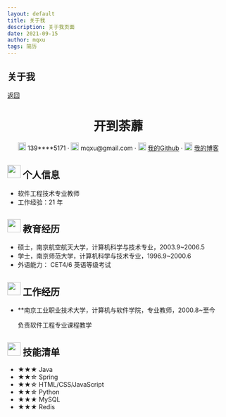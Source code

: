 ```yaml
---
layout: default
title: 关于我
description: 关于我页面
date: 2021-09-15
author: mqxu
tags: 简历
---
```


## 关于我

[返回](./)

<center>
     <h1>开到荼蘼</h1>
     <div>
         <span>
             <img src="https://niit-soft.oss-cn-hangzhou.aliyuncs.com/assets/phone-solid.svg" width="18px">
             139****5171
         </span>
         ·
         <span>
             <img src="https://niit-soft.oss-cn-hangzhou.aliyuncs.com/assets/envelope-solid.svg" width="18px">
             mqxu@gmail.com
         </span>
         ·
         <span>
             <img src="https://niit-soft.oss-cn-hangzhou.aliyuncs.com/avatar/me.jpg" width="18px">
             <a href="https://github.com/mqxu">我的Github</a>
         </span>
         ·
         <span>
             <img src="https://niit-soft.oss-cn-hangzhou.aliyuncs.com/avatar/me.jpg" width="18px">
             <a href="https://mqxu.github.io">我的博客</a>
         </span>
     </div>
 </center>

## <img src="https://niit-soft.oss-cn-hangzhou.aliyuncs.com/assets/info-circle-solid.svg" width="30px"> 个人信息

- 软件工程技术专业教师
- 工作经验：21 年

## <img src="https://niit-soft.oss-cn-hangzhou.aliyuncs.com/assets/graduation-cap-solid.svg" width="30px"> 教育经历

- 硕士，南京航空航天大学，计算机科学与技术专业，2003.9~2006.5
- 学士，南京师范大学，计算机科学与技术专业，1996.9~2000.6
- 外语能力： CET4/6 英语等级考试

## <img src="https://niit-soft.oss-cn-hangzhou.aliyuncs.com/assets/briefcase-solid.svg" width="30px"> 工作经历

- \*\*南京工业职业技术大学，计算机与软件学院，专业教师，2000.8~至今

  负责软件工程专业课程教学

## <img src="https://niit-soft.oss-cn-hangzhou.aliyuncs.com/assets/tools-solid.svg" width="30px"> 技能清单

- ★★★ Java
- ★★☆ Spring
- ★★☆ HTML/CSS/JavaScript
- ★★☆ Python
- ★★★ MySQL
- ★★★ Redis
